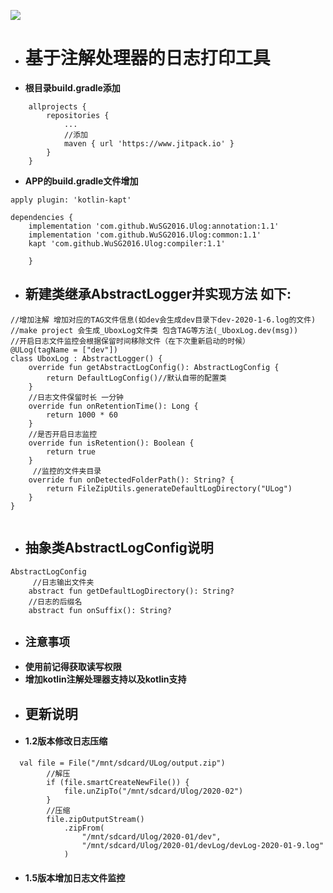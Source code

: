 [![](https://www.jitpack.io/v/WuSG2016/Ulog.svg)](https://www.jitpack.io/#WuSG2016/Ulog)

- # 基于注解处理器的日志打印工具
- **根目录build.gradle添加** 
```
	allprojects {
		repositories {
			...
			//添加
			maven { url 'https://www.jitpack.io' }
		}
	}
```
- **APP的build.gradle文件增加**
```
apply plugin: 'kotlin-kapt'

dependencies {
    implementation 'com.github.WuSG2016.Ulog:annotation:1.1'
    implementation 'com.github.WuSG2016.Ulog:common:1.1'
    kapt 'com.github.WuSG2016.Ulog:compiler:1.1'
  
	}
```
- ## 新建类继承AbstractLogger并实现方法 如下:
```
//增加注解 增加对应的TAG文件信息(如dev会生成dev目录下dev-2020-1-6.log的文件)
//make project 会生成_UboxLog文件类 包含TAG等方法(_UboxLog.dev(msg))
//开启日志文件监控会根据保留时间移除文件（在下次重新启动的时候）
@ULog(tagName = ["dev"])
class UboxLog : AbstractLogger() {
    override fun getAbstractLogConfig(): AbstractLogConfig {
        return DefaultLogConfig()//默认自带的配置类
    }
    //日志文件保留时长 一分钟
    override fun onRetentionTime(): Long {
        return 1000 * 60
    }
    //是否开启日志监控
    override fun isRetention(): Boolean {
        return true
    }
     //监控的文件夹目录
    override fun onDetectedFolderPath(): String? {
        return FileZipUtils.generateDefaultLogDirectory("ULog")
    }
}


```
- ## 抽象类AbstractLogConfig说明

```
AbstractLogConfig
     //日志输出文件夹
    abstract fun getDefaultLogDirectory(): String?
    //日志的后缀名
    abstract fun onSuffix(): String?

```
- ## **`注意事项`**
- **使用前记得获取读写权限**
- **增加kotlin注解处理器支持以及kotlin支持**
- ## 更新说明 
- #### 1.2版本修改日志压缩
```
  val file = File("/mnt/sdcard/ULog/output.zip")
        //解压
        if (file.smartCreateNewFile()) {
            file.unZipTo("/mnt/sdcard/Ulog/2020-02")
        }
        //压缩
        file.zipOutputStream()
            .zipFrom(
                "/mnt/sdcard/Ulog/2020-01/dev",
                "/mnt/sdcard/Ulog/2020-01/devLog/devLog-2020-01-9.log"
            )
```
- #### 1.5版本增加日志文件监控